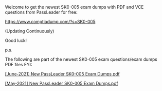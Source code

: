 Welcome to get the newest SK0-005 exam dumps with PDF and VCE questions from PassLeader for free:

https://www.comptiadump.com/?s=SK0-005

(Updating Continuously)

Good luck!

p.s.

The following are part of the newest SK0-005 exam questions/exam dumps PDF files FYI:

[[June-2021] New PassLeader SK0-005 Exam Dumps.pdf](https://github.com/SK0-005-Exam-Dumps-PDF-VCE-Questions/SK0-005-Exam-Dumps-PDF-VCE-Questions/files/6731870/June-2021.New.PassLeader.SK0-005.Exam.Dumps.pdf)

[[May-2021] New PassLeader SK0-005 Exam Dumps.pdf](https://github.com/SK0-005-Exam-Dumps-PDF-VCE-Questions/SK0-005-Exam-Dumps-PDF-VCE-Questions/files/6731871/May-2021.New.PassLeader.SK0-005.Exam.Dumps.pdf)
